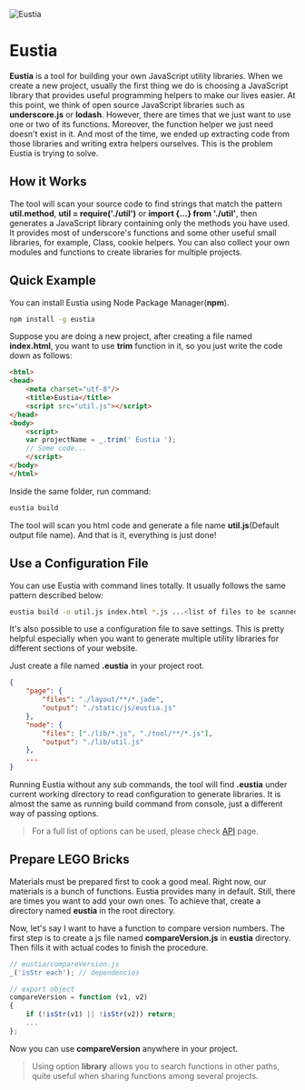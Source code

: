 ![Eustia](http://liriliri.github.io/eustia/static/img/banner.jpg)

# Eustia

**Eustia** is a tool for building your own JavaScript utility libraries. When we
create a new project, usually the first thing we do is choosing a JavaScript
library that provides useful programming helpers to make our lives easier. At
this point, we think of open source JavaScript libraries such as
**underscore.js** or **lodash**. However, there are times that we just want to
use one or two of its functions. Moreover, the function helper we just need
doesn't exist in it. And most of the time, we ended up extracting code from
those libraries and writing extra helpers ourselves. This is the problem Eustia
is trying to solve.

## How it Works

The tool will scan your source code to find strings that match the pattern
**util.method**, **util = require('./util')** or **import {...} from './util'**,
then generates a JavaScript library containing only the methods you have used.
It provides most of underscore's functions and some other useful small
libraries, for example, Class, cookie helpers. You can also collect your own
modules and functions to create libraries for multiple projects.


## Quick Example

You can install Eustia using Node Package Manager(**npm**).

```bash
npm install -g eustia
```

Suppose you are doing a new project, after creating a file named **index.html**,
you want to use **trim** function in it, so you just write the code down as follows:

```html
<html>
<head>
    <meta charset="utf-8"/>
    <title>Eustia</title>
    <script src="util.js"></script>
</head>
<body>
    <script>
    var projectName = _.trim(' Eustia ');
    // Some code...
    </script>
</body>
</html>
```

Inside the same folder, run command:

```bash
eustia build
```

The tool will scan you html code and generate a file name **util.js**(Default
output file name). And that is it, everything is just done!

## Use a Configuration File

You can use Eustia with command lines totally. It usually follows the same
pattern described below:

```bash
eustia build -o util.js index.html *.js ...<list of files to be scanned>
```

It's also possible to use a configuration file to save settings. This is pretty
helpful especially when you want to generate multiple utility libraries for
different sections of your website.

Just create a file named **.eustia** in your project root.

```json
{
    "page": {
        "files": "./layout/**/*.jade",
        "output": "./static/js/eustia.js"
    },
    "node": {
        "files": ["./lib/*.js", "./tool/**/*.js"],
        "output": "./lib/util.js"
    },
    ...
}
```

Running Eustia without any sub commands, the tool will find **.eustia**
under current working directory to read configuration to generate libraries. It
is almost the same as running build command from console, just a different way
of passing options.

> For a full list of options can be used, please check
[API](http://liriliri.github.io/eustia/api.html) page.

## Prepare LEGO Bricks

Materials must be prepared first to cook a good meal. Right now, our materials
is a bunch of functions. Eustia provides many in default. Still, there are times
you want to add your own ones. To achieve that, create a directory named
**eustia** in the root directory.

Now, let's say I want to have a function to compare version numbers. The first
step is to create a js file named **compareVersion.js** in **eustia** directory.
Then fills it with actual codes to finish the procedure.

```javascript
// eustia/compareVersion.js
_('isStr each'); // dependencies

// export object
compareVersion = function (v1, v2)
{
    if (!isStr(v1) || !isStr(v2)) return;
    ...
};
```

Now you can use **compareVersion** anywhere in your project.

> Using option **library** allows you to search functions in other paths, quite
useful when sharing functions among several projects.

